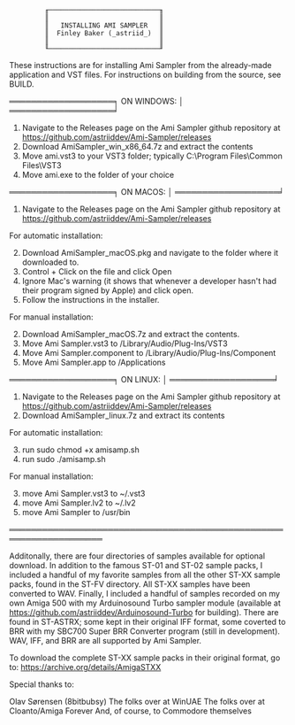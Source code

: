 

             ╓────────────────────────────╖
             ║                            ║
             ║   INSTALLING AMI SAMPLER   ║
             ║  Finley Baker (_astriid_)  ║
             ║                            ║
             ╙────────────────────────────╜

These instructions are for installing Ami Sampler from the
already-made application and VST files. For instructions 
on building from the source, see BUILD.

═══════════════════╕
    ON WINDOWS:    │
═══════════════════╛

1. Navigate to the Releases page on the Ami Sampler github
   repository at https://github.com/astriiddev/Ami-Sampler/releases
2. Download AmiSampler_win_x86_64.7z and extract the contents
3. Move ami.vst3 to your VST3 folder; typically 
   C:\Program Files\Common Files\VST3
4. Move ami.exe to the folder of your choice

═══════════════════╕
    ON MACOS:      │
═══════════════════╛

1. Navigate to the Releases page on the Ami Sampler github
   repository at https://github.com/astriiddev/Ami-Sampler/releases

For automatic installation:

2. Download AmiSampler_macOS.pkg and navigate to the folder where it
   downloaded to.
3. Control + Click on the file and click Open
4. Ignore Mac's warning (it shows that whenever a developer hasn't had
   their program signed by Apple) and click open.
5. Follow the instructions in the installer.

For manual installation:

2. Download AmiSampler_macOS.7z and extract the contents.
3. Move Ami Sampler.vst3 to /Library/Audio/Plug-Ins/VST3
4. Move Ami Sampler.component to /Library/Audio/Plug-Ins/Component
5. Move Ami Sampler.app to /Applications

═══════════════════╕
    ON LINUX:      │
═══════════════════╛

1. Navigate to the Releases page on the Ami Sampler github
   repository at https://github.com/astriiddev/Ami-Sampler/releases
2. Download AmiSampler_linux.7z and extract its contents

For automatic installation:

3. run sudo chmod +x amisamp.sh
4. run sudo ./amisamp.sh

For manual installation:

3. move Ami Sampler.vst3 to ~/.vst3
4. move Ami Sampler.lv2 to ~/.lv2
5. move Ami Sampler to /usr/bin

═══════════════════════════════════════════════════════════════════

Additonally, there are four directories of samples available
for optional download. In addition to the famous ST-01 and
ST-02 sample packs, I included a handful of my favorite
samples from all the other ST-XX sample packs, found in the
ST-FV directory. All ST-XX samples have been converted to WAV.
Finally, I included a handful of samples recorded on my own
Amiga 500 with my Arduinosound Turbo sampler module (available
at  https://github.com/astriiddev/Arduinosound-Turbo for 
building). There are found in ST-ASTRX; some kept in their
original IFF format, some coverted to BRR with my SBC700
Super BRR Converter program (still in development). WAV,
IFF, and BRR are all supported by Ami Sampler.

To download the complete ST-XX sample packs in their original
format, go to:
https://archive.org/details/AmigaSTXX

Special thanks to:

Olav Sørensen (8bitbubsy)
The folks over at WinUAE
The folks over at Cloanto/Amiga Forever
And, of course, to Commodore themselves